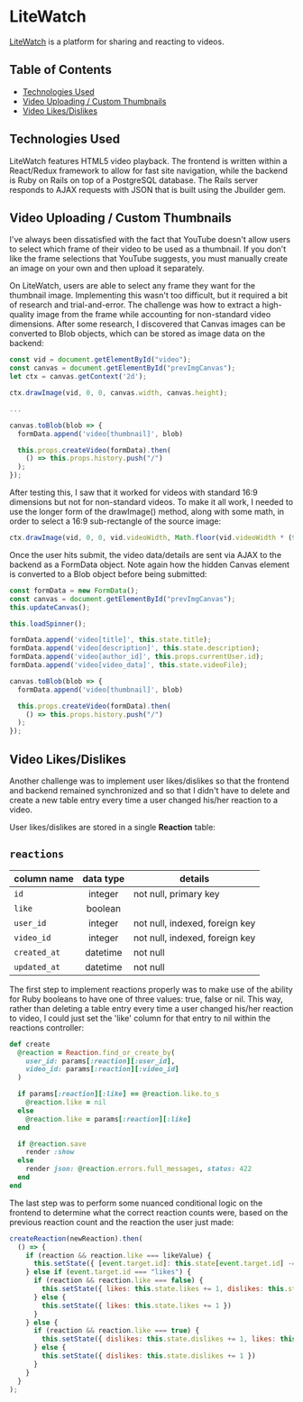 # LiteWatch

[LiteWatch](https://www.lite.watch "LiteWatch") is a platform for sharing and reacting to videos.

## Table of Contents
* [Technologies Used](#technologies-used)
* [Video Uploading / Custom Thumbnails](#video-uploading--custom-thumbnails)
* [Video Likes/Dislikes](#video-likesdislikes)

## Technologies Used

LiteWatch features HTML5 video playback. The frontend is written within a React/Redux framework to allow for fast site navigation, while the backend is Ruby on Rails on top of a PostgreSQL database. The Rails server responds to AJAX requests with JSON that is built using the Jbuilder gem.

## Video Uploading / Custom Thumbnails

I've always been dissatisfied with the fact that YouTube doesn't allow users to select which frame of their video to be used as a thumbnail. If you don't like the frame selections that YouTube suggests, you must manually create an image on your own and then upload it separately.

On LiteWatch, users are able to select any frame they want for the thumbnail image. Implementing this wasn't too difficult, but it required a bit of research and trial-and-error. The challenge was how to extract a high-quality image from the frame while accounting for non-standard video dimensions. After some research, I discovered that Canvas images can be converted to Blob objects, which can be stored as image data on the backend:

```javascript
const vid = document.getElementById("video");
const canvas = document.getElementById("prevImgCanvas");
let ctx = canvas.getContext('2d');

ctx.drawImage(vid, 0, 0, canvas.width, canvas.height);

...

canvas.toBlob(blob => {
  formData.append('video[thumbnail]', blob)

  this.props.createVideo(formData).then(
    () => this.props.history.push("/")
  ); 
}); 
```

After testing this, I saw that it worked for videos with standard 16:9 dimensions but not for non-standard videos. To make it all work, I needed to use the longer form of the drawImage() method, along with some math, in order to select a 16:9 sub-rectangle of the source image:

```javascript
ctx.drawImage(vid, 0, 0, vid.videoWidth, Math.floor(vid.videoWidth * (9 / 16)), 0, 0, canvas.width, canvas.height);
```

Once the user hits submit, the video data/details are sent via AJAX to the backend as a FormData object. Note again how the hidden Canvas element is converted to a Blob object before being submitted:

```javascript
const formData = new FormData();
const canvas = document.getElementById("prevImgCanvas");
this.updateCanvas();

this.loadSpinner();

formData.append('video[title]', this.state.title);
formData.append('video[description]', this.state.description);
formData.append('video[author_id]', this.props.currentUser.id);
formData.append('video[video_data]', this.state.videoFile); 

canvas.toBlob(blob => {
  formData.append('video[thumbnail]', blob)

  this.props.createVideo(formData).then(
    () => this.props.history.push("/")
  ); 
});  
```

## Video Likes/Dislikes

Another challenge was to implement user likes/dislikes so that the frontend and backend remained synchronized and so that I didn't have to delete and create a new table entry every time a user changed his/her reaction to a video.

User likes/dislikes are stored in a single **Reaction** table:

## `reactions`
column name | data type | details
--- |:---:| ---
`id` | integer | not null, primary key
`like` | boolean | 
`user_id` | integer | not null, indexed, foreign key
`video_id` | integer | not null, indexed, foreign key
`created_at` | datetime | not null
`updated_at` | datetime | not null

The first step to implement reactions properly was to make use of the ability for Ruby booleans to have one of three values: true, false or nil. This way, rather than deleting a table entry every time a user changed his/her reaction to video, I could just set the 'like' column for that entry to nil within the reactions controller:

```ruby
def create
  @reaction = Reaction.find_or_create_by(
    user_id: params[:reaction][:user_id],
    video_id: params[:reaction][:video_id]
  )

  if params[:reaction][:like] == @reaction.like.to_s
    @reaction.like = nil
  else
    @reaction.like = params[:reaction][:like]
  end

  if @reaction.save
    render :show
  else
    render json: @reaction.errors.full_messages, status: 422
  end
end
```

The last step was to perform some nuanced conditional logic on the frontend to determine what the correct reaction counts were, based on the previous reaction count and the reaction the user just made:

```javascript
createReaction(newReaction).then(
  () => {
    if (reaction && reaction.like === likeValue) {
      this.setState({ [event.target.id]: this.state[event.target.id] -= 1 })
    } else if (event.target.id === "likes") {
      if (reaction && reaction.like === false) {
        this.setState({ likes: this.state.likes += 1, dislikes: this.state.dislikes -= 1 })
      } else {
        this.setState({ likes: this.state.likes += 1 })
      }   
    } else {
      if (reaction && reaction.like === true) {
        this.setState({ dislikes: this.state.dislikes += 1, likes: this.state.likes -= 1 })
      } else {
        this.setState({ dislikes: this.state.dislikes += 1 })
      }
    }
  }
);
```
